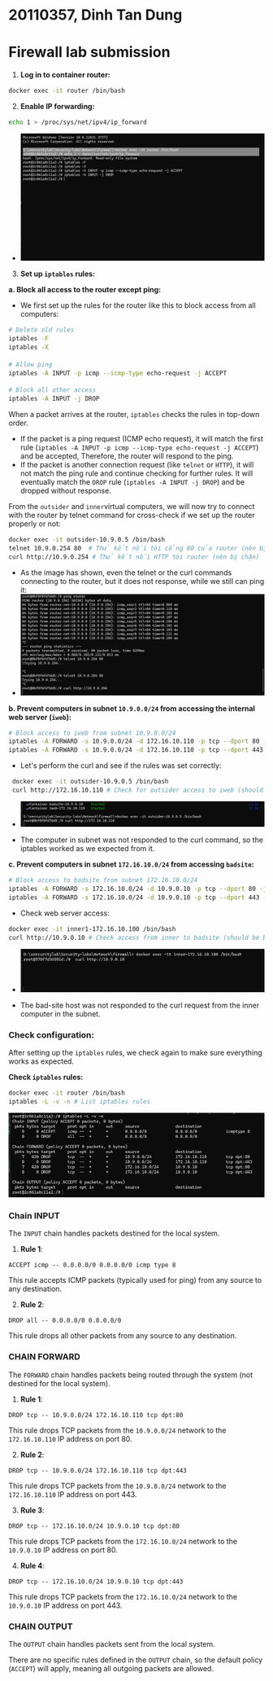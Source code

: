 # 20110357, Dinh Tan Dung
# Firewall lab submission

1. **Log in to container router:**
 ```sh
 docker exec -it router /bin/bash
 ```

2. **Enable IP forwarding:**
 ```sh
 echo 1 > /proc/sys/net/ipv4/ip_forward
 ```

- ![img.png](asset/firewallSubmission1.png)

3. **Set up `iptables` rules:**

 **a. Block all access to the router except ping:**

- We first set up the rules for the router like this to block access from all computers:
 ```sh
 # Delete old rules
 iptables -F
 iptables -X

 # Allow ping
 iptables -A INPUT -p icmp --icmp-type echo-request -j ACCEPT

 # Block all other access
 iptables -A INPUT -j DROP
 ```

When a packet arrives at the router, `iptables` checks the rules in top-down order.

- If the packet is a ping request (ICMP echo request), it will match the first rule (`iptables -A INPUT -p icmp --icmp-type echo-request -j ACCEPT`) and be accepted, Therefore, the router will respond to the ping.
- If the packet is another connection request (like `telnet` or `HTTP`), it will not match the ping rule and continue checking for further rules. It will eventually match the `DROP` rule (`iptables -A INPUT -j DROP`) and be dropped without response.

From the `outsider` and `inner`virtual computers, we will now try to connect with the router by telnet command for cross-check if we set up the router properly or not:
```sh
docker exec -it outsider-10.9.0.5 /bin/bash
telnet 10.9.0.254 80  # Thử kết nối tới cổng 80 của router (nên bị chặn)
curl http://10.9.0.254 # Thử kết nối HTTP tới router (nên bị chặn)
 ```

- As the image has shown, even the telnet or the curl commands connecting to the router, but it does not response, while we still can ping it:
- ![img.png](asset/firewallSubmission2.png)

 **b. Prevent computers in subnet `10.9.0.0/24` from accessing the internal web server (`iweb`):**
 ```sh
 # Block access to iweb from subnet 10.9.0.0/24
 iptables -A FORWARD -s 10.9.0.0/24 -d 172.16.10.110 -p tcp --dport 80 -j DROP
 iptables -A FORWARD -s 10.9.0.0/24 -d 172.16.10.110 -p tcp --dport 443 -j DROP
 ```

- Let's perform the curl and see if the rules was set correctly:
```sh
 docker exec -it outsider-10.9.0.5 /bin/bash
 curl http://172.16.10.110 # Check for outsider access to iweb (should be blocked)
```

- ![img_1.png](asset/firewallSubmission3.png)

- The computer in subnet was not responded to the curl command, so the iptables worked as we expected from it.

 **c. Prevent computers in subnet `172.16.10.0/24` from accessing `badsite`:**
 ```sh
 # Block access to badsite from subnet 172.16.10.0/24
 iptables -A FORWARD -s 172.16.10.0/24 -d 10.9.0.10 -p tcp --dport 80 -j DROP
 iptables -A FORWARD -s 172.16.10.0/24 -d 10.9.0.10 -p tcp --dport 443 -j DROP
 ```

- Check web server access:
 ```sh
 docker exec -it inner1-172.16.10.100 /bin/bash
 curl http://10.9.0.10 # Check access from inner to badsite (should be blocked)
 ```

- ![img_2.png](asset/firewallSubmission4.png)

- The bad-site host was not responded to the curl request from the inner computer in the subnet.
### Check configuration:
After setting up the `iptables` rules, we check again to make sure everything works as expected.

**Check `iptables` rules:**
 ```sh
 docker exec -it router /bin/bash
 iptables -L -v -n # List iptables rules
 ```

![img_3.png](asset/firewallSubmission5.png)

### Chain INPUT
The `INPUT` chain handles packets destined for the local system.

1. **Rule 1**:
 ```plaintext
 ACCEPT icmp -- 0.0.0.0/0 0.0.0.0/0 icmp type 8
 ```
 This rule accepts ICMP packets (typically used for ping) from any source to any destination.

2. **Rule 2**:
 ```plaintext
 DROP all -- 0.0.0.0/0 0.0.0.0/0
 ```
 This rule drops all other packets from any source to any destination.

### CHAIN ​​FORWARD
The `FORWARD` chain handles packets being routed through the system (not destined for the local system).

1. **Rule 1**:
 ```plaintext
 DROP tcp -- 10.9.0.0/24 172.16.10.110 tcp dpt:80
 ```
 This rule drops TCP packets from the `10.9.0.0/24` network to the `172.16.10.110` IP address on port 80.

2. **Rule 2**:
 ```plaintext
 DROP tcp -- 10.9.0.0/24 172.16.10.110 tcp dpt:443
 ```
 This rule drops TCP packets from the `10.9.0.0/24` network to the `172.16.10.110` IP address on port 443.

3. **Rule 3**:
 ```plaintext
 DROP tcp -- 172.16.10.0/24 10.9.0.10 tcp dpt:80
 ```
 This rule drops TCP packets from the `172.16.10.0/24` network to the `10.9.0.10` IP address on port 80.

4. **Rule 4**:
 ```plaintext
 DROP tcp -- 172.16.10.0/24 10.9.0.10 tcp dpt:443
 ```
 This rule drops TCP packets from the `172.16.10.0/24` network to the `10.9.0.10` IP address on port 443.

### CHAIN ​​OUTPUT
The `OUTPUT` chain handles packets sent from the local system.

There are no specific rules defined in the `OUTPUT` chain, so the default policy (`ACCEPT`) will apply, meaning all outgoing packets are allowed.